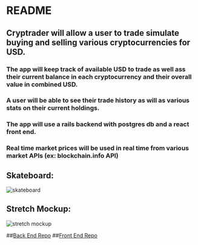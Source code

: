 # README

## Cryptrader will allow a user to trade simulate buying and selling various cryptocurrencies for USD.

### The app will keep track of available USD to trade as well ass their current balance in each cryptocurrency and their overall value in combined USD.

### A user will be able to see their trade history as will as various stats on their current holdings.

### The app will use a rails backend with postgres db and a react front end.

### Real time market prices will be used in real time from various market APIs (ex: blockchain.info API)

## Skateboard:
![skateboard](https://i.snag.gy/tQZi2I.jpg)

## Stretch Mockup:
![stretch mockup](https://i.snag.gy/zVRFs7.jpg)


##[Back End Repo](https://github.com/jross111/BE-cryptrader)
##[Front End Repo](https://github.com/jross111/FE-Cryptrader-React)
